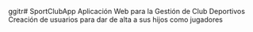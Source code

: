 ggitr# SportClubApp
Aplicación Web para la Gestión de Club Deportivos
Creación de usuarios para dar de alta a sus hijos como jugadores 


